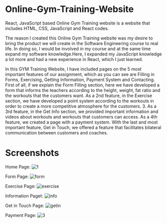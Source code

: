 
# Online-Gym-Training-Website

React, JavaScript based Online Gym Training website is a website that includes HTML, CSS, JavaScript and React codes.

 The reason I created this Online Gym Training website was my desire to bring the product we will create in the Software Engineering course to real life. In doing so, I would be involved in my course and at the same time expand my software knowledge.Here, I expanded my JavaScript knowledge a lot more and had a new experience in React, which I just learned.

In this GYM Training Website, I have included pages on the 5 most important features of our assignment, which as you can see are Filling in Forms, Exercising, Getting Information, Payment System and Contacting. First of all, if we explain the Form Filling section, here we have developed a form that informs the teachers according to the height, weight, fat ratio and the workouts that the customers want. As a 2nd feature, in the Exercise section, we have developed a point system according to the workouts in order to create a more competitive atmosphere for the customers. 3. As a 3rd feature, in the Get Info section, we provided important information and videos about workouts and workouts that customers can access. As a 4th feature, we created a page with a payment system. With the last and most important feature, Get in Touch, we offered a feature that facilitates bilateral communication between customers and coaches.


# Screenshots

Home Page:
![1](https://user-images.githubusercontent.com/82098410/233444377-dc68325c-f033-4d0e-abbc-7408554f3e11.PNG)

Form Page:
![form](https://github.com/memodesen/Online-Gym-Training/assets/82098410/f77a7013-e59b-4103-b4c6-c66e73a5f14f)

Exercise Page:
![exercise](https://github.com/memodesen/Online-Gym-Training/assets/82098410/82f3547f-5f7d-4a9b-9b65-32d355ae5733)

Information Paget:
![info](https://github.com/memodesen/Online-Gym-Training/assets/82098410/52c7b430-e203-49f6-bf55-fbb309011742)

Get in Touch Page:
![getin](https://github.com/memodesen/Online-Gym-Training/assets/82098410/7a057cb8-5c64-4f4e-8dde-8cfc36b07f77)

Payment Page:
![3](https://user-images.githubusercontent.com/82098410/233444479-38d7a8a7-b4ad-420e-9c51-14ab22d0f0e4.PNG)

